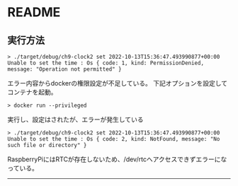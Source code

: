 # README

## 実行方法

```
> ./target/debug/ch9-clock2 set 2022-10-13T15:36:47.493990877+00:00
Unable to set the time : Os { code: 1, kind: PermissionDenied, message: "Operation not permitted" }
```

エラー内容からdockerの権限設定が不足している。
下記オプションを設定してコンテナを起動。

```
> docker run --privileged
```


実行し、設定はされたが、エラーが発生している


```
> ./target/debug/ch9-clock2 set 2022-10-13T15:36:47.493990877+00:00
Unable to set the time : Os { code: 2, kind: NotFound, message: "No such file or directory" }
```

RaspberryPiにはRTCが存在しないため、/dev/rtcへアクセスできずエラーになっている。


---


